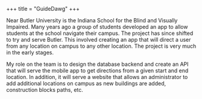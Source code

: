 +++
title = "GuideDawg"
+++

Near Butler University is the Indiana School for the Blind and Visually Impaired.  Many years ago a group of students developed an app to allow students at the school navigate their campus.  The project has since shifted to try and serve Butler.  This involved creating an app that will direct a user from any location on campus to any other location.  The project is very much in the early stages.

My role on the team is to design the database backend and create an API that will serve the mobile app to get directions from a given start and end location.  In addition, it will serve a website that allows an administrator to add additional locations on campus as new buildings are added, construction blocks paths, etc.